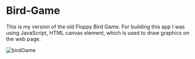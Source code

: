 # Bird-Game

This is my version of the old Floppy Bird Game.
For building this app I was using JavaScript, HTML canvas element, which is used to draw graphics on the web page.

![birdGame](https://user-images.githubusercontent.com/32968807/58307963-84863b00-7e00-11e9-878e-b7037871381f.png)

